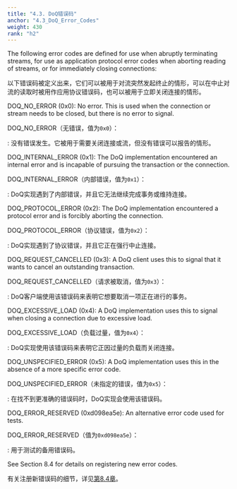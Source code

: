 ```yaml
---
title: "4.3. DoQ错误码"
anchor: "4.3_DoQ_Error_Codes"
weight: 430
rank: "h2"
---
```


The following error codes are defined for use when abruptly terminating streams, for use as application protocol error codes when aborting reading of streams, or for immediately closing connections:

以下错误码被定义出来，它们可以被用于对流突然发起终止的情形，可以在中止对流的读取时被用作应用协议错误码，也可以被用于立即关闭连接的情形。

DOQ_NO_ERROR (0x0):
No error. This is used when the connection or stream needs to be closed, but there is no error to signal.

DOQ_NO_ERROR（无错误，值为`0x0`）：

:   没有错误发生。它被用于需要关闭连接或流，但没有错误可以报告的情形。

DOQ_INTERNAL_ERROR (0x1):
The DoQ implementation encountered an internal error and is incapable of pursuing the transaction or the connection.

DOQ_INTERNAL_ERROR（内部错误，值为`0x1`）：

:   DoQ实现遇到了内部错误，并且它无法继续完成事务或维持连接。

DOQ_PROTOCOL_ERROR (0x2):
The DoQ implementation encountered a protocol error and is forcibly aborting the connection.

DOQ_PROTOCOL_ERROR（协议错误，值为`0x2`）：

:   DoQ实现遇到了协议错误，并且它正在强行中止连接。

DOQ_REQUEST_CANCELLED (0x3):
A DoQ client uses this to signal that it wants to cancel an outstanding transaction.

DOQ_REQUEST_CANCELLED（请求被取消，值为`0x3`）：

:   DoQ客户端使用该错误码来表明它想要取消一项正在进行的事务。

DOQ_EXCESSIVE_LOAD (0x4):
A DoQ implementation uses this to signal when closing a connection due to excessive load.

DOQ_EXCESSIVE_LOAD（负载过量，值为`0x4`）：

:   DoQ实现使用该错误码来表明它正因过量的负载而关闭连接。

DOQ_UNSPECIFIED_ERROR (0x5):
A DoQ implementation uses this in the absence of a more specific error code.

DOQ_UNSPECIFIED_ERROR（未指定的错误，值为`0x5`）：

:   在找不到更准确的错误码时，DoQ实现会使用该错误码。

DOQ_ERROR_RESERVED (0xd098ea5e):
An alternative error code used for tests.

DOQ_ERROR_RESERVED（值为`0xd098ea5e`）：

:   用于测试的备用错误码。

See Section 8.4 for details on registering new error codes.

有关注册新错误码的细节，详见[第8.4章]()。
